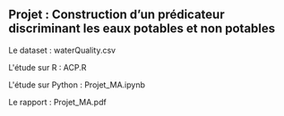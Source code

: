 ## Projet : Construction d’un prédicateur discriminant les eaux potables et non potables

Le dataset : waterQuality.csv 

L'étude sur R : ACP.R

L'étude sur Python : Projet_MA.ipynb

Le rapport : Projet_MA.pdf
